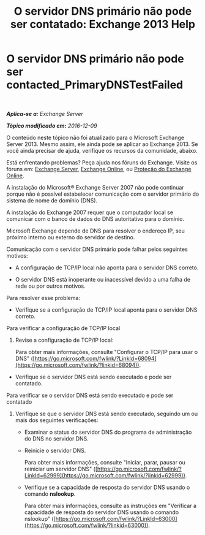 ﻿---
title: 'O servidor DNS primário não pode ser contatado: Exchange 2013 Help'
TOCTitle: O servidor DNS primário não pode ser contacted_PrimaryDNSTestFailed
ms:assetid: 5b39cb64-c8f1-4fd3-843b-ecd23f99fe3a
ms:mtpsurl: https://technet.microsoft.com/pt-br/library/ms.exch.setupreadiness.primarydnstestfailed(v=EXCHG.150)
ms:contentKeyID: 50485676
ms.date: 05/22/2018
mtps_version: v=EXCHG.150
ms.translationtype: MT
---

# O servidor DNS primário não pode ser contacted\_PrimaryDNSTestFailed

 

_**Aplica-se a:** Exchange Server_

_**Tópico modificado em:** 2016-12-09_

O conteúdo neste tópico não foi atualizado para o Microsoft Exchange Server 2013. Mesmo assim, ele ainda pode se aplicar ao Exchange 2013. Se você ainda precisar de ajuda, verifique os recursos da comunidade, abaixo.

Está enfrentando problemas? Peça ajuda nos fóruns do Exchange. Visite os fóruns em: [Exchange Server](https://go.microsoft.com/fwlink/p/?linkid=60612), [Exchange Online](https://go.microsoft.com/fwlink/p/?linkid=267542), ou [Proteção do Exchange Online](https://go.microsoft.com/fwlink/p/?linkid=285351).

A instalação do Microsoft® Exchange Server 2007 não pode continuar porque não é possível estabelecer comunicação com o servidor primário do sistema de nome de domínio (DNS).

A instalação do Exchange 2007 requer que o computador local se comunicar com o banco de dados do DNS autoritativo para o domínio.

Microsoft Exchange depende de DNS para resolver o endereço IP, seu próximo interno ou externo do servidor de destino.

Comunicação com o servidor DNS primário pode falhar pelos seguintes motivos:

  - A configuração de TCP/IP local não aponta para o servidor DNS correto.

  - O servidor DNS está inoperante ou inacessível devido a uma falha de rede ou por outros motivos.

Para resolver esse problema:

  - Verifique se a configuração de TCP/IP local aponta para o servidor DNS correto.

Para verificar a configuração de TCP/IP local

1.  Revise a configuração de TCP/IP local:
    
    Para obter mais informações, consulte "Configurar o TCP/IP para usar o DNS" ([https://go.microsoft.com/fwlink/?LinkId=68094](https://go.microsoft.com/fwlink/?linkid=68094)).

<!-- end list -->

  - Verifique se o servidor DNS está sendo executado e pode ser contatado.

Para verificar se o servidor DNS está sendo executado e pode ser contatado

1.  Verifique se que o servidor DNS está sendo executado, seguindo um ou mais dos seguintes verificações:
    
      - Examinar o status do servidor DNS do programa de administração do DNS no servidor DNS.
    
      - Reinicie o servidor DNS.
        
        Para obter mais informações, consulte "Iniciar, parar, pausar ou reiniciar um servidor DNS" ([https://go.microsoft.com/fwlink/?LinkId=62999](https://go.microsoft.com/fwlink/?linkid=62999)).
    
      - Verifique se a capacidade de resposta do servidor DNS usando o comando **nslookup**.
        
        Para obter mais informações, consulte as instruções em "Verificar a capacidade de resposta do servidor DNS usando o comando nslookup" ([https://go.microsoft.com/fwlink/?LinkId=63000](https://go.microsoft.com/fwlink/?linkid=63000)).

